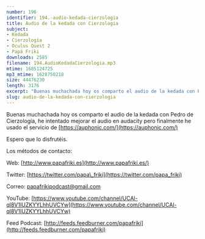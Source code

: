 ```yaml
---
number: 196
identifier: 194.-audio-kedada-cierzologia
title: Audio de la kedada con Cierzologia
subject:
- Kedada
- Cierzología
- Oculus Quest 2
- Papá Friki
downloads: 2585
filename: 194.AudioKedadaCierzologia.mp3
mtime: 1685124725
mp3_mtime: 1628750218
size: 44476230
length: 3176
excerpt: "Buenas muchachada hoy os comparto el audio de la kedada con Pedro de Cierzología, he intentado mejorar el audio en audacity pero finalmente he usado el servicio de [https://auphonic.com/](https://auphonic.com/)\n\nEspero que lo disfrutéis.\n\nLos métodos de contacto:  \n\nWeb: [http://www.papafriki.es](http://www.papafriki.es/)  \n\nTwitter: [https://twitter.com/papa\\_friki](https://twitter.com/papa_friki)\n\nCorreo: [papafrikipodcast@gmail.com](https://archive.org/details/papafrikipodast@gmail.com)\n\nYouTube: [https://www.youtube.com/channel/UCAl-ql8V1IUZKYYLhhUVCYw](https://www.youtube.com/channel/UCAl-ql8V1IUZKYYLhhUVCYw)  \n\nFeed Podcast: [http://feeds.feedburner.com/papafriki](http://feeds.feedburner.com/papafriki)"
slug: audio-de-la-kedada-con-cierzologia
---
```

Buenas muchachada hoy os comparto el audio de la kedada con Pedro de Cierzología, he intentado mejorar el audio en audacity pero finalmente he usado el servicio de [https://auphonic.com/](https://auphonic.com/)

Espero que lo disfrutéis.

Los métodos de contacto:

Web: [http://www.papafriki.es](http://www.papafriki.es/)

Twitter: [https://twitter.com/papa\_friki](https://twitter.com/papa_friki)

Correo: [papafrikipodcast@gmail.com](https://archive.org/details/papafrikipodast@gmail.com)

YouTube: [https://www.youtube.com/channel/UCAl-ql8V1IUZKYYLhhUVCYw](https://www.youtube.com/channel/UCAl-ql8V1IUZKYYLhhUVCYw)

Feed Podcast: [http://feeds.feedburner.com/papafriki](http://feeds.feedburner.com/papafriki)